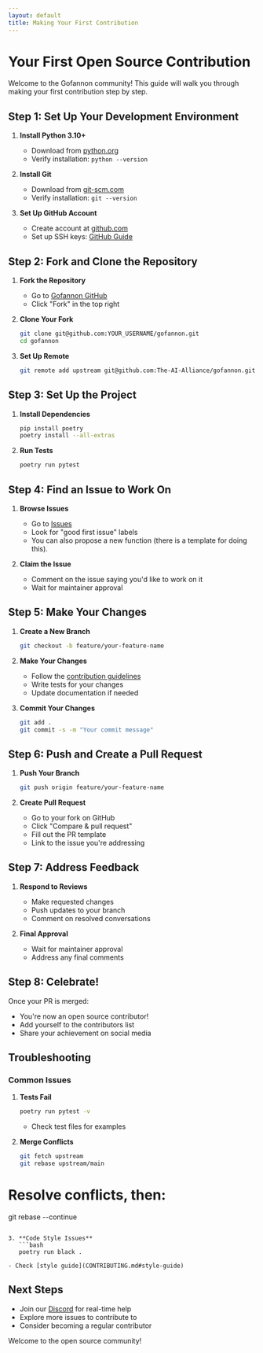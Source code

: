 ```yaml
---  
layout: default  
title: Making Your First Contribution
---  
```


# Your First Open Source Contribution

Welcome to the Gofannon community! This guide will walk you through making your first contribution step by step.

## Step 1: Set Up Your Development Environment

1. **Install Python 3.10+**
    - Download from [python.org](https://www.python.org/downloads/)
    - Verify installation: `python --version`

2. **Install Git**
    - Download from [git-scm.com](https://git-scm.com/)
    - Verify installation: `git --version`

3. **Set Up GitHub Account**
    - Create account at [github.com](https://github.com/)
    - Set up SSH keys: [GitHub Guide](https://docs.github.com/en/authentication/connecting-to-github-with-ssh)

## Step 2: Fork and Clone the Repository

1. **Fork the Repository**
    - Go to [Gofannon GitHub](https://github.com/The-AI-Alliance/gofannon)
    - Click "Fork" in the top right

2. **Clone Your Fork**  
   ```bash  
   git clone git@github.com:YOUR_USERNAME/gofannon.git  
   cd gofannon  
   ```

3. **Set Up Remote**  
   ```bash  
   git remote add upstream git@github.com:The-AI-Alliance/gofannon.git  
   ```

## Step 3: Set Up the Project

1. **Install Dependencies**  
   ```bash  
   pip install poetry  
   poetry install --all-extras  
   ```

2. **Run Tests**  
   ```bash  
   poetry run pytest  
   ```

## Step 4: Find an Issue to Work On

1. **Browse Issues**
    - Go to [Issues](https://github.com/The-AI-Alliance/gofannon/issues)
    - Look for "good first issue" labels
    - You can also propose a new function (there is a template for doing this).

2. **Claim the Issue**
    - Comment on the issue saying you'd like to work on it
    - Wait for maintainer approval

## Step 5: Make Your Changes

1. **Create a New Branch**  
   ```bash  
   git checkout -b feature/your-feature-name  
   ```

2. **Make Your Changes**
    - Follow the [contribution guidelines](CONTRIBUTING.md)
    - Write tests for your changes
    - Update documentation if needed

3. **Commit Your Changes**  
   ```bash  
   git add .  
   git commit -s -m "Your commit message"  
   ```

## Step 6: Push and Create a Pull Request

1. **Push Your Branch**  
   ```bash  
   git push origin feature/your-feature-name  
   ```

2. **Create Pull Request**
    - Go to your fork on GitHub
    - Click "Compare & pull request"
    - Fill out the PR template
    - Link to the issue you're addressing

## Step 7: Address Feedback

1. **Respond to Reviews**
    - Make requested changes
    - Push updates to your branch
    - Comment on resolved conversations

2. **Final Approval**
    - Wait for maintainer approval
    - Address any final comments

## Step 8: Celebrate!

Once your PR is merged:
- You're now an open source contributor!
- Add yourself to the contributors list
- Share your achievement on social media

## Troubleshooting

### Common Issues

1. **Tests Fail**  
   ```bash  
   poetry run pytest -v  
   ```
    - Check test files for examples

2. **Merge Conflicts**  
   ```bash  
   git fetch upstream  
   git rebase upstream/main
# Resolve conflicts, then:
git rebase --continue  
```

3. **Code Style Issues**  
   ```bash  
   poetry run black .  
   ```
    - Check [style guide](CONTRIBUTING.md#style-guide)

## Next Steps

- Join our [Discord](https://discord.gg/YOUR_INVITE_CODE) for real-time help
- Explore more issues to contribute to
- Consider becoming a regular contributor

Welcome to the open source community!  